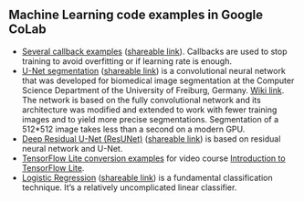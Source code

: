## Machine Learning code examples in Google CoLab
   * [Several callback examples](callbacks_usage_in_training.ipynb)
     ([shareable link](https://colab.research.google.com/drive/1b8cTruDQbw_N_XXna0XOTPuj_FyOR2rW)).
     Callbacks are used to stop training to avoid overfitting or if learning rate is enough.
   * [U-Net segmentation](unet_segmentation.ipynb)
     ([shareable link](https://colab.research.google.com/drive/1oGDqlVuBFqzcYu12_L53bjkutBkz9_ne))
     is a convolutional neural network that was developed
     for biomedical image segmentation at the Computer Science Department of the University of Freiburg,
     Germany. [Wiki link](https://en.wikipedia.org/wiki/U-Net).
     The network is based on the fully convolutional network and its architecture was modified
     and extended to work with fewer training images and to yield more precise segmentations.
     Segmentation of a 512*512 image takes less than a second on a modern GPU.
   * [Deep Residual U-Net (ResUNet)](deep_residual_unet_segmentation.ipynb)
     ([shareable link](https://colab.research.google.com/drive/1rhuHSynFqZbyZyRguv7g3TBILdvwG7pB))
     is based on residual neural network and U-Net.
   * [TensorFlow Lite conversion examples](tf_lite_conversion_examples.ipynb) for video course
     [Introduction to TensorFlow Lite](https://www.udacity.com/course/intro-to-tensorflow-lite--ud190).
   * [Logistic Regression](2020.01.22_Logistic_Regression.ipynb)
     ([shareable link](https://colab.research.google.com/drive/1TJEfTkfuXscEndBe0Yb95x-BEDbLejYq#scrollTo=ODQEiw9TnjIY))
     is a fundamental classification technique. It’s a relatively uncomplicated linear classifier.
